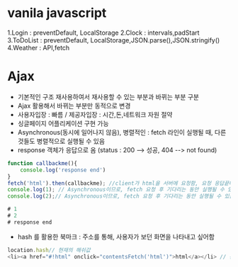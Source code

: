 # vanila javascript

1.Login : preventDefault, LocalStorage
2.Clock : intervals,padStart
3.ToDoList : preventDefault, LocalStorage,JSON.parse(),JSON.stringify()
4.Weather : API,fetch

# Ajax

- 기본적인 구조 재사용하여서 재사용할 수 있는 부분과 바뀌는 부분 구분
- Ajax 활용해서 바뀌는 부분만 동적으로 변경
- 사용자입장 : 빠름 / 제공자입장 : 시간,돈,네트워크 자원 절약
- 싱글페이지 어플리케이션 구현 가능
- Asynchronous(동시에 일어나지 않음), 병렬적인 : fetch 라인이 실행될 때, 다른 것들도 병렬적으로 실행될 수 있음
- response 객체가 응답으로 옴 (status : 200 --> 성공, 404 --> not found)

```javascript
function callbackme(){
	console.log('response end')
}
fetch('html').then(callbackme); //client가 html을 서버에 요청함, 요청 응답끝나면 callbackme 함수 실행
console.log(1); // Asynchronous이므로, fetch 요청 후 기다리는 동안 실행될 수 있음
console.log(2);// Asynchronous이므로, fetch 요청 후 기다리는 동안 실행될 수 있음

# 1
# 2
# response end
```

- hash 를 활용한 북마크 : 주소를 통해, 사용자가 보던 화면을 나타내고 싶어함
```javascript
location.hash// 현재의 해쉬값
<li><a href="#!html" onclick="contentsFetch('html')">html</a></li> // 관습적으로 #! 해쉬뱅을 활용하여 해쉬 구축
```
